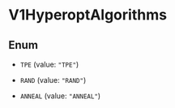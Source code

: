 
# V1HyperoptAlgorithms

## Enum


* `TPE` (value: `"TPE"`)

* `RAND` (value: `"RAND"`)

* `ANNEAL` (value: `"ANNEAL"`)



